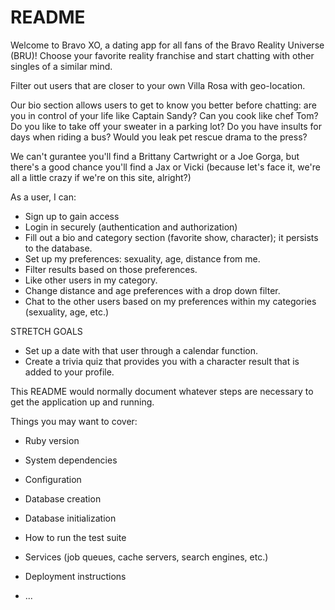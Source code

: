 # README

Welcome to Bravo XO, a dating app for all fans of the Bravo Reality Universe (BRU)!
Choose your favorite reality franchise and start chatting with other singles of a similar mind.

Filter out users that are closer to your own Villa Rosa with geo-location.

Our bio section allows users to get to know you better before chatting: are you in control of your life like Captain Sandy? Can you cook like chef Tom?
Do you like to take off your sweater in a parking lot? Do you have insults for days when riding a bus? Would you leak pet rescue drama to the press?

We can't gurantee you'll find a Brittany Cartwright or a Joe Gorga, but there's a good chance you'll find a Jax or Vicki (because let's face it, we're all a little crazy if we're on this site, alright?)

As a user, I can:

* Sign up to gain access
* Login in securely (authentication and authorization)
* Fill out a bio and category section (favorite show, character); it persists to the database.
* Set up my preferences: sexuality, age, distance from me.
* Filter results based on those preferences.
* Like other users in my category.
* Change distance and age preferences with a drop down filter.
* Chat to the other users based on my preferences within my categories (sexuality, age, etc.)

STRETCH GOALS
* Set up a date with that user through a calendar function.
* Create a trivia quiz that provides you with a character result that is added to your profile.

This README would normally document whatever steps are necessary to get the
application up and running.

Things you may want to cover:

* Ruby version

* System dependencies

* Configuration

* Database creation

* Database initialization

* How to run the test suite

* Services (job queues, cache servers, search engines, etc.)

* Deployment instructions

* ...
